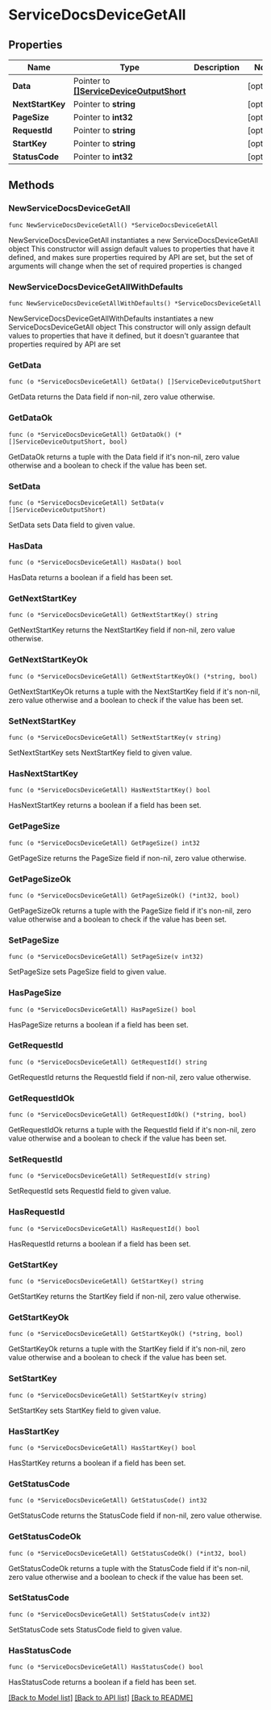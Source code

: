 # ServiceDocsDeviceGetAll

## Properties

Name | Type | Description | Notes
------------ | ------------- | ------------- | -------------
**Data** | Pointer to [**[]ServiceDeviceOutputShort**](ServiceDeviceOutputShort.md) |  | [optional] 
**NextStartKey** | Pointer to **string** |  | [optional] 
**PageSize** | Pointer to **int32** |  | [optional] 
**RequestId** | Pointer to **string** |  | [optional] 
**StartKey** | Pointer to **string** |  | [optional] 
**StatusCode** | Pointer to **int32** |  | [optional] 

## Methods

### NewServiceDocsDeviceGetAll

`func NewServiceDocsDeviceGetAll() *ServiceDocsDeviceGetAll`

NewServiceDocsDeviceGetAll instantiates a new ServiceDocsDeviceGetAll object
This constructor will assign default values to properties that have it defined,
and makes sure properties required by API are set, but the set of arguments
will change when the set of required properties is changed

### NewServiceDocsDeviceGetAllWithDefaults

`func NewServiceDocsDeviceGetAllWithDefaults() *ServiceDocsDeviceGetAll`

NewServiceDocsDeviceGetAllWithDefaults instantiates a new ServiceDocsDeviceGetAll object
This constructor will only assign default values to properties that have it defined,
but it doesn't guarantee that properties required by API are set

### GetData

`func (o *ServiceDocsDeviceGetAll) GetData() []ServiceDeviceOutputShort`

GetData returns the Data field if non-nil, zero value otherwise.

### GetDataOk

`func (o *ServiceDocsDeviceGetAll) GetDataOk() (*[]ServiceDeviceOutputShort, bool)`

GetDataOk returns a tuple with the Data field if it's non-nil, zero value otherwise
and a boolean to check if the value has been set.

### SetData

`func (o *ServiceDocsDeviceGetAll) SetData(v []ServiceDeviceOutputShort)`

SetData sets Data field to given value.

### HasData

`func (o *ServiceDocsDeviceGetAll) HasData() bool`

HasData returns a boolean if a field has been set.

### GetNextStartKey

`func (o *ServiceDocsDeviceGetAll) GetNextStartKey() string`

GetNextStartKey returns the NextStartKey field if non-nil, zero value otherwise.

### GetNextStartKeyOk

`func (o *ServiceDocsDeviceGetAll) GetNextStartKeyOk() (*string, bool)`

GetNextStartKeyOk returns a tuple with the NextStartKey field if it's non-nil, zero value otherwise
and a boolean to check if the value has been set.

### SetNextStartKey

`func (o *ServiceDocsDeviceGetAll) SetNextStartKey(v string)`

SetNextStartKey sets NextStartKey field to given value.

### HasNextStartKey

`func (o *ServiceDocsDeviceGetAll) HasNextStartKey() bool`

HasNextStartKey returns a boolean if a field has been set.

### GetPageSize

`func (o *ServiceDocsDeviceGetAll) GetPageSize() int32`

GetPageSize returns the PageSize field if non-nil, zero value otherwise.

### GetPageSizeOk

`func (o *ServiceDocsDeviceGetAll) GetPageSizeOk() (*int32, bool)`

GetPageSizeOk returns a tuple with the PageSize field if it's non-nil, zero value otherwise
and a boolean to check if the value has been set.

### SetPageSize

`func (o *ServiceDocsDeviceGetAll) SetPageSize(v int32)`

SetPageSize sets PageSize field to given value.

### HasPageSize

`func (o *ServiceDocsDeviceGetAll) HasPageSize() bool`

HasPageSize returns a boolean if a field has been set.

### GetRequestId

`func (o *ServiceDocsDeviceGetAll) GetRequestId() string`

GetRequestId returns the RequestId field if non-nil, zero value otherwise.

### GetRequestIdOk

`func (o *ServiceDocsDeviceGetAll) GetRequestIdOk() (*string, bool)`

GetRequestIdOk returns a tuple with the RequestId field if it's non-nil, zero value otherwise
and a boolean to check if the value has been set.

### SetRequestId

`func (o *ServiceDocsDeviceGetAll) SetRequestId(v string)`

SetRequestId sets RequestId field to given value.

### HasRequestId

`func (o *ServiceDocsDeviceGetAll) HasRequestId() bool`

HasRequestId returns a boolean if a field has been set.

### GetStartKey

`func (o *ServiceDocsDeviceGetAll) GetStartKey() string`

GetStartKey returns the StartKey field if non-nil, zero value otherwise.

### GetStartKeyOk

`func (o *ServiceDocsDeviceGetAll) GetStartKeyOk() (*string, bool)`

GetStartKeyOk returns a tuple with the StartKey field if it's non-nil, zero value otherwise
and a boolean to check if the value has been set.

### SetStartKey

`func (o *ServiceDocsDeviceGetAll) SetStartKey(v string)`

SetStartKey sets StartKey field to given value.

### HasStartKey

`func (o *ServiceDocsDeviceGetAll) HasStartKey() bool`

HasStartKey returns a boolean if a field has been set.

### GetStatusCode

`func (o *ServiceDocsDeviceGetAll) GetStatusCode() int32`

GetStatusCode returns the StatusCode field if non-nil, zero value otherwise.

### GetStatusCodeOk

`func (o *ServiceDocsDeviceGetAll) GetStatusCodeOk() (*int32, bool)`

GetStatusCodeOk returns a tuple with the StatusCode field if it's non-nil, zero value otherwise
and a boolean to check if the value has been set.

### SetStatusCode

`func (o *ServiceDocsDeviceGetAll) SetStatusCode(v int32)`

SetStatusCode sets StatusCode field to given value.

### HasStatusCode

`func (o *ServiceDocsDeviceGetAll) HasStatusCode() bool`

HasStatusCode returns a boolean if a field has been set.


[[Back to Model list]](../README.md#documentation-for-models) [[Back to API list]](../README.md#documentation-for-api-endpoints) [[Back to README]](../README.md)


